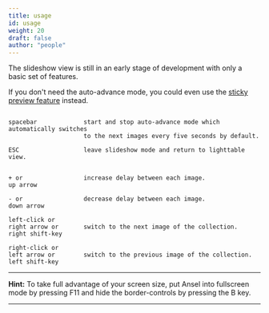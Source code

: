 ```yaml
---
title: usage
id: usage
weight: 20
draft: false
author: "people"
---
```


The slideshow view is still in an early stage of development with only a basic set of features.

If you don't need the auto-advance mode, you could even use the [sticky preview feature](../lighttable/lighttable-modes/full-preview.md) instead.

```

spacebar             start and stop auto-advance mode which automatically switches
                     to the next images every five seconds by default.

ESC                  leave slideshow mode and return to lighttable view.


+ or                 increase delay between each image.
up arrow

- or                 decrease delay between each image.
down arrow

left-click or
right arrow or       switch to the next image of the collection.
right shift-key

right-click or
left arrow or        switch to the previous image of the collection.
left shift-key

```

---

**Hint:** To take full advantage of your screen size, put Ansel into fullscreen mode by pressing F11 and hide the border-controls by pressing the B key.

---
